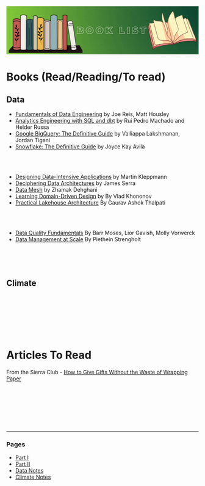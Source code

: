 <img src="images/book_readings.gif?raw=true"/>

# Books (Read/Reading/To read)

## Data
- [Fundamentals of Data Engineering](https://www.oreilly.com/library/view/fundamentals-of-data/9781098108298/) by Joe Reis, Matt Housley
- [Analytics Engineering with SQL and dbt](https://learning.oreilly.com/library/view/analytics-engineering-with/9781098142377/) by Rui Pedro Machado and Helder Russa
- [Google BigQuery: The Definitive Guide](https://learning.oreilly.com/library/view/google-bigquery-the/9781492044451/) by Valliappa Lakshmanan, Jordan Tigani
- [Snowflake: The Definitive Guide](https://learning.oreilly.com/library/view/snowflake-the-definitive/9781098103811/) by Joyce Kay Avila

<br>
<br>

- [Designing Data-Intensive Applications](https://learning.oreilly.com/library/view/designing-data-intensive-applications/9781491903063/) by Martin Kleppmann
- [Deciphering Data Architectures](https://learning.oreilly.com/library/view/deciphering-data-architectures/9781098150754/) by James Serra
- [Data Mesh](https://learning.oreilly.com/library/view/data-mesh/9781492092384/) by Zhamak Dehghani
- [Learning Domain-Driven Design](https://learning.oreilly.com/library/view/learning-domain-driven-design/9781098100124/) by By Vlad Khononov
- [Practical Lakehouse Architecture](https://learning.oreilly.com/library/view/practical-lakehouse-architecture/9781098153007/) By Gaurav Ashok Thalpati

<br>
<br>
  
- [Data Quality Fundamentals](https://learning.oreilly.com/library/view/data-quality-fundamentals/9781098112035/) By Barr Moses, Lior Gavish, Molly Vorwerck
- [Data Management at Scale](https://learning.oreilly.com/library/view/data-management-at/9781492054771/) By Piethein Strengholt

<br>
<br>
<br>

## Climate

<br>
<br>
<br>
<br>
<br>
<br>

# Articles To Read
From the Sierra Club - [How to Give Gifts Without the Waste of Wrapping Paper](https://www.sierraclub.org/sierra/how-give-gifts-without-waste-wrapping-paper?promoid=701Po00000Z2lDDIAZ)

<br>
<br>
<br>
<br>
<br>
<br>

---
### Pages 
- [Part I](/index.md)
- [Part II](/more_data_projects.md)
- [Data Notes](/data_notes.md)
- [Climate Notes](/climate_notes.md)
